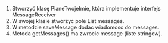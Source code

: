 1. Stworzyć klasę PlaneTwojeImie, która implementuje interfejs MessageReceiver
2. W swojej klasie stworzyc pole List<String> messages.
3. W metodzie saveMessage dodac wiadomosc do messages.
4. Metoda getMessages() ma zwrocic message (liste stringow).
